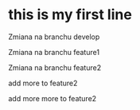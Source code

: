 # this is my first line

Zmiana na branchu develop

Zmiana na branchu feature1

Zmiana na branchu feature2

add more to feature2

add more more to feature2

